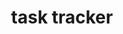 ---
layout: post
title: "task tracker"
github_url: ""
demo_url: "https://task-tracker-awesomejackify.herokuapp.com/"
img: "/assets/img/projects/task_tracker.png"
framework: "/assets/img/icons/reactjs.svg"
---